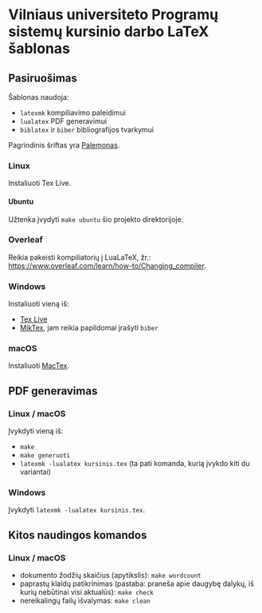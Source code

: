 # Vilniaus universiteto Programų sistemų kursinio darbo LaTeX šablonas

## Pasiruošimas

Šablonas naudoja:  
- `latexmk` kompiliavimo paleidimui  
- `lualatex` PDF generavimui  
- `biblatex` ir `biber` bibliografijos tvarkymui

Pagrindinis šriftas yra [Palemonas](https://vlkk.lt/palemonas).

### Linux

Instaliuoti Tex Live.

#### Ubuntu

Užtenka įvydyti `make ubuntu` šio projekto direktorijoje.

### Overleaf

Reikia pakeisti kompiliatorių į LuaLaTeX, žr.: https://www.overleaf.com/learn/how-to/Changing_compiler.

### Windows

Instaliuoti vieną iš:  
- [Tex Live](https://tug.org/texlive/windows.html)  
- [MikTex](https://miktex.org/download), jam reikia papildomai įrašyti `biber`

### macOS

Instaliuoti [MacTex](https://tug.org/mactex).

## PDF generavimas

### Linux / macOS

Įvykdyti vieną iš:  
- `make`  
- `make generuoti`  
- `latexmk -lualatex kursinis.tex` (ta pati komanda, kurią įvykdo kiti du variantai)

### Windows

Įvykdyti `latexmk -lualatex kursinis.tex`.

## Kitos naudingos komandos

### Linux / macOS

- dokumento žodžių skaičius (apytikslis): `make wordcount`  
- paprastų klaidų patikrinimas (pastaba: praneša apie daugybę dalykų, iš kurių nebūtinai visi aktualūs): `make check`  
- nereikalingų failų išvalymas: `make clean`
